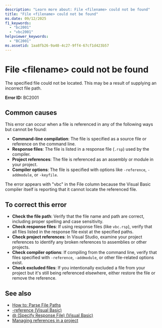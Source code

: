 ```yaml
---
description: "Learn more about: File <filename> could not be found"
title: "File <filename> could not be found"
ms.date: 09/12/2025
f1_keywords: 
  - "bc2001"
  - "vbc2001"
helpviewer_keywords: 
  - "BC2001"
ms.assetid: 1aa8fb26-9a48-4c27-9ff4-67cf1d423b57
---
```

# File \<filename> could not be found

The specified file could not be located. This may be a result of supplying an incorrect file path.

**Error ID:** BC2001  

## Common causes

This error can occur when a file is referenced in any of the following ways but cannot be found:

- **Command-line compilation**: The file is specified as a source file or reference on the command line.
- **Response files**: The file is listed in a response file (`.rsp`) used by the compiler.
- **Project references**: The file is referenced as an assembly or module in your project.
- **Compiler options**: The file is specified with options like `-reference`, `-addmodule`, or `-keyfile`.

The error appears with "vbc" in the File column because the Visual Basic compiler itself is reporting that it cannot locate the referenced file.

## To correct this error  

- **Check the file path**: Verify that the file name and path are correct, including proper spelling and case sensitivity.
- **Check response files**: If using response files (like `vbc.rsp`), verify that all files listed in the response file exist at the specified paths.
- **Check project references**: In Visual Studio, examine your project references to identify any broken references to assemblies or other projects.
- **Check compiler options**: If compiling from the command line, verify that files specified with `-reference`, `-addmodule`, or other file-related options exist.
- **Check excluded files**: If you intentionally excluded a file from your project but it's still being referenced elsewhere, either restore the file or remove the reference.

## See also

- [How to: Parse File Paths](../developing-apps/programming/drives-directories-files/how-to-parse-file-paths.md)
- [-reference (Visual Basic)](../reference/command-line-compiler/reference.md)
- [@ (Specify Response File) (Visual Basic)](../reference/command-line-compiler/specify-response-file.md)
- [Managing references in a project](/visualstudio/ide/managing-references-in-a-project)
